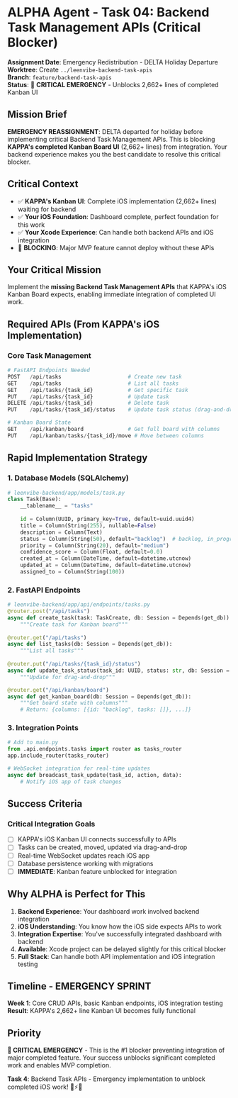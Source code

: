 # ALPHA Agent - Task 04: Backend Task Management APIs (Critical Blocker)

**Assignment Date**: Emergency Redistribution - DELTA Holiday Departure  
**Worktree**: Create `../leenvibe-backend-task-apis`  
**Branch**: `feature/backend-task-apis`  
**Status**: 🚨 **CRITICAL EMERGENCY** - Unblocks 2,662+ lines of completed Kanban UI

## Mission Brief

**EMERGENCY REASSIGNMENT**: DELTA departed for holiday before implementing critical Backend Task Management APIs. This is blocking **KAPPA's completed Kanban Board UI** (2,662+ lines) from integration. Your backend experience makes you the best candidate to resolve this critical blocker.

## Critical Context

- ✅ **KAPPA's Kanban UI**: Complete iOS implementation (2,662+ lines) waiting for backend
- ✅ **Your iOS Foundation**: Dashboard complete, perfect foundation for this work
- ✅ **Your Xcode Experience**: Can handle both backend APIs and iOS integration
- 🚨 **BLOCKING**: Major MVP feature cannot deploy without these APIs

## Your Critical Mission

Implement the **missing Backend Task Management APIs** that KAPPA's iOS Kanban Board expects, enabling immediate integration of completed UI work.

## Required APIs (From KAPPA's iOS Implementation)

### Core Task Management
```python
# FastAPI Endpoints Needed
POST   /api/tasks                     # Create new task
GET    /api/tasks                     # List all tasks  
GET    /api/tasks/{task_id}           # Get specific task
PUT    /api/tasks/{task_id}           # Update task
DELETE /api/tasks/{task_id}           # Delete task
PUT    /api/tasks/{task_id}/status    # Update task status (drag-and-drop)

# Kanban Board State
GET    /api/kanban/board              # Get full board with columns
PUT    /api/kanban/tasks/{task_id}/move # Move between columns
```

## Rapid Implementation Strategy

### 1. Database Models (SQLAlchemy)
```python
# leenvibe-backend/app/models/task.py
class Task(Base):
    __tablename__ = "tasks"
    
    id = Column(UUID, primary_key=True, default=uuid.uuid4)
    title = Column(String(255), nullable=False)
    description = Column(Text)
    status = Column(String(50), default="backlog")  # backlog, in_progress, testing, done
    priority = Column(String(20), default="medium")
    confidence_score = Column(Float, default=0.0)
    created_at = Column(DateTime, default=datetime.utcnow)
    updated_at = Column(DateTime, default=datetime.utcnow)
    assigned_to = Column(String(100))
```

### 2. FastAPI Endpoints
```python
# leenvibe-backend/app/api/endpoints/tasks.py
@router.post("/api/tasks")
async def create_task(task: TaskCreate, db: Session = Depends(get_db)):
    """Create task for Kanban board"""
    
@router.get("/api/tasks")
async def list_tasks(db: Session = Depends(get_db)):
    """List all tasks"""
    
@router.put("/api/tasks/{task_id}/status")
async def update_task_status(task_id: UUID, status: str, db: Session = Depends(get_db)):
    """Update for drag-and-drop"""

@router.get("/api/kanban/board")
async def get_kanban_board(db: Session = Depends(get_db)):
    """Get board state with columns"""
    # Return: {columns: [{id: "backlog", tasks: []}, ...]}
```

### 3. Integration Points
```python
# Add to main.py
from .api.endpoints.tasks import router as tasks_router
app.include_router(tasks_router)

# WebSocket integration for real-time updates
async def broadcast_task_update(task_id, action, data):
    # Notify iOS app of task changes
```

## Success Criteria

### Critical Integration Goals
- [ ] KAPPA's iOS Kanban UI connects successfully to APIs
- [ ] Tasks can be created, moved, updated via drag-and-drop
- [ ] Real-time WebSocket updates reach iOS app
- [ ] Database persistence working with migrations
- [ ] **IMMEDIATE**: Kanban feature unblocked for integration

## Why ALPHA is Perfect for This

1. **Backend Experience**: Your dashboard work involved backend integration
2. **iOS Understanding**: You know how the iOS side expects APIs to work  
3. **Integration Expertise**: You've successfully integrated dashboard with backend
4. **Available**: Xcode project can be delayed slightly for this critical blocker
5. **Full Stack**: Can handle both API implementation and iOS integration testing

## Timeline - EMERGENCY SPRINT

**Week 1**: Core CRUD APIs, basic Kanban endpoints, iOS integration testing
**Result**: KAPPA's 2,662+ line Kanban UI becomes fully functional

## Priority

**🚨 CRITICAL EMERGENCY** - This is the #1 blocker preventing integration of major completed feature. Your success unblocks significant completed work and enables MVP completion.

**Task 4**: Backend Task APIs - Emergency implementation to unblock completed iOS work! 🚨⚡🚀